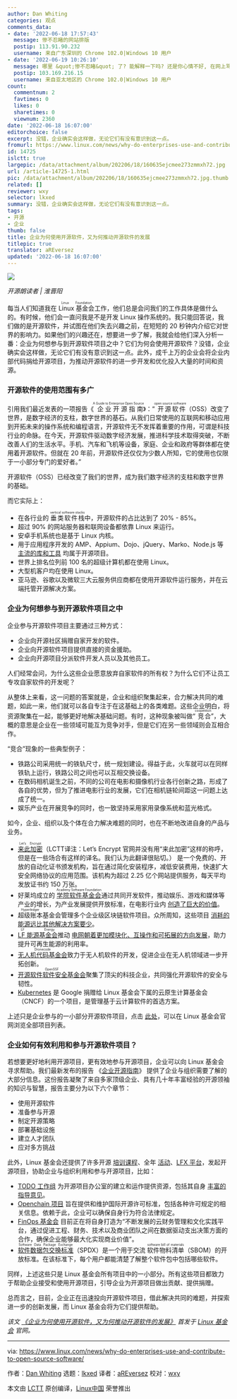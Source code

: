 ```yaml
---
author: Dan Whiting
categories: 观点
comments_data:
- date: '2022-06-18 17:57:43'
  message: 惨不忍睹的网站排版
  postip: 113.91.90.232
  username: 来自广东深圳的 Chrome 102.0|Windows 10 用户
- date: '2022-06-19 10:26:10'
  message: 哪里 &quot;惨不忍睹&quot; 了? 能解释一下吗? 还是你心情不好, 在网上骂人?
  postip: 103.169.216.15
  username: 来自亚太地区的 Chrome 102.0|Windows 10 用户
count:
  commentnum: 2
  favtimes: 0
  likes: 0
  sharetimes: 0
  viewnum: 2360
date: '2022-06-18 16:07:00'
editorchoice: false
excerpt: 没错，企业确实会这样做，无论它们有没有意识到这一点。
fromurl: https://www.linux.com/news/why-do-enterprises-use-and-contribute-to-open-source-software/
id: 14725
islctt: true
largepic: /data/attachment/album/202206/18/160635ejcmee273zmmxh72.jpg
url: /article-14725-1.html
pic: /data/attachment/album/202206/18/160635ejcmee273zmmxh72.jpg.thumb.jpg
related: []
reviewer: wxy
selector: lkxed
summary: 没错，企业确实会这样做，无论它们有没有意识到这一点。
tags:
- 开源
- 企业
thumb: false
title: 企业为何使用开源软件，又为何推动开源软件的发展
titlepic: true
translator: aREversez
updated: '2022-06-18 16:07:00'
---
```


![](/data/attachment/album/202206/18/160635ejcmee273zmmxh72.jpg)



*开源朗读者 | 淮晋阳*


每当人们知道我在 <ruby> Linux 基金会 <rt>  Linux Foundation </rt></ruby> 工作，他们总是会问我们的工作具体是做什么的。有时候，他们会一直问我是不是开发 Linux 操作系统的。我只能回答说，我们做的是开源软件，并试图在他们失去兴趣之前，在短短的 20 秒钟内介绍它对世界的影响力。如果他们的兴趣还在，想要进一步了解，我就会给他们深入分析一番：企业为何想参与到开源软件项目之中？它们为何会使用开源软件？没错，企业确实会这样做，无论它们有没有意识到这一点。此外，成千上万的企业会将企业内部代码捐给开源项目，为推动开源软件的进一步开发和优化投入大量的时间和资源。


### 开源软件的使用范围有多广


引用我们最近发表的一项报告《<ruby> 企业开源指南 <rt>  A Guide to Enterprise Open Source </rt></ruby>》：“<ruby> 开源软件 <rt>  open source software </rt></ruby>（OSS）改变了世界，是数字经济的支柱，数字世界的基石。从我们日常使用的互联网和移动应用到开拓未来的操作系统和编程语言，开源软件无不发挥着重要的作用，可谓是科技行业的命脉。在今天，开源软件驱动数字经济发展，推进科学技术取得突破，不断改善人们的生活水平。手机、汽车和飞机等设备，家庭、企业和政府等群体都在使用着开源软件。但就在 20 年前，开源软件还仅仅为少数人所知，它的使用也仅限于一小部分专门的爱好者。”


开源软件（OSS）已经改变了我们的世界，成为我们数字经济的支柱和数字世界的基础。


而它实际上：


* 在各行业的 <ruby> 垂类软件栈 <rt>  vertical software stacks </rt></ruby> 中，开源软件的占比达到了 20% - 85%。
* 超过 90% 的网站服务器和联网设备都依靠 Linux 来运行。
* 安卓手机系统也是基于 Linux 内核。
* 用于应用程序开发的 AMP、Appium、Dojo、jQuery、Marko、Node.js 等 [主流的库和工具](https://openjsf.org/projects/) 均属于开源项目。
* 世界上排名位列前 100 名的超级计算机都在使用 Linux。
* 大型机客户均在使用 Linux。
* 亚马逊、谷歌以及微软三大云服务供应商都在使用开源软件运行服务，并在云端托管开源解决方案。


### 企业为何想参与到开源软件项目之中


企业参与开源软件项目主要通过三种方式：


* 企业向开源社区捐赠自家开发的软件。
* 企业向开源软件项目提供直接的资金援助。
* 企业向开源项目分派软件开发人员以及其他员工。


人们经常会问，为什么这些企业愿意放弃自家软件的所有权？为什么它们不让员工专攻自家软件的开发呢？


从整体上来看，这一问题的答案就是，企业和组织聚集起来，合力解决共同的难题，如此一来，他们就可以各自专注于在这基础上的各类难题。这些企业明白，将资源聚集在一起，能够更好地解决基础问题。有时，这种现象被叫做“<ruby> 竞合 <rt>  coopetition </rt></ruby>”，大概的意思是企业在一些领域可能互为竞争对手，但是它们在另一些领域则会互相合作。


“竞合”现象的一些典型例子：


* 铁路公司采用统一的铁轨尺寸，统一规划建设。得益于此，火车就可以在同样铁轨上运行，铁路公司之间也可以互相交换设备。
* 在数码相机诞生之前，不同的公司在电影和摄像机行业各行创新之路，形成了各自的优势，但为了推进电影行业的发展，它们在相机链轮间距这一问题上达成了统一。
* 娱乐产业在开展竞争的同时，也一致坚持采用家用录像系统和蓝光格式。


如今，企业、组织以及个体在合力解决难题的同时，也在不断地改进自身的产品与业务。


* <ruby> <a href="https://letsencrypt.org/">  来此加密 </a> <rt>  Let’s Encrypt </rt></ruby>（LCTT译注：Let’s Encrypt 官网并没有用“来此加密”这样的称呼，但是在一些场合有这样的译名。我们认为此翻译很贴切。） 是一个免费的、开放的自动化证书颁发机构，旨在通过简化安装程序，减低安装费用，快速扩大安全网络协议的应用范围。该机构为超过 2.25 亿个网站提供服务，每天平均发放证书约 150 万张。
* 好莱坞成立的 <ruby> <a href="https://www.aswf.io/">  学院软件基金会 </a> <rt>  Academy Software Foundation </rt></ruby> 通过共同开发软件，推动娱乐、游戏和媒体等产业的增长，为产业发展提供开放标准，在电影行业内 [创造了巨大的价值](https://linuxfoundation.org/tools/open-source-in-entertainment/)。
* <ruby> 超级账本 <rt>  Hyperledger </rt></ruby> 基金会管理多个企业级区块链软件项目。众所周知，这些项目 [消耗的能源远比其他解决方案要少](https://linuxfoundation.org/tools/carbon-footprint-of-nfts/)。
* <ruby> <a href="https://www.lfenergy.org/">  LF 能源基金会 </a> <rt>  LF Energy </rt></ruby> 推动 [电网朝着更加模块化、互操作和可拓展的方向发展](https://linuxfoundation.org/tools/paving-the-way-to-battle-climate-change-how-two-utilities-embraced-open-source-to-speed-modernization-of-the-electric-grid/)，助力提升可再生能源的利用率。
* <ruby> <a href="https://www.dronecode.org/projects/">  无人机代码基金会 </a> <rt>  Dronecode </rt></ruby> 致力于无人机软件的开发，促进企业在无人机领域进一步开拓创新。
* <ruby> <a href="https://openssf.org/">  开源软件软件安全基金会 </a> <rt>  OpenSSF </rt></ruby> 聚集了顶尖的科技企业，共同强化开源软件的安全与韧性。
* [Kubernetes](https://kubernetes.io/) 是 Google 捐赠给 Linux 基金会下属的云原生计算基金会（CNCF）的一个项目，是管理基于云计算软件的首选方案。


上述只是企业参与的一小部分开源软件项目，点击 [此处](https://linuxfoundation.org/projects/)，可以在 Linux 基金会官网浏览全部项目列表。


### 企业如何有效利用和参与开源软件项目？


若想要更好地利用开源项目，更有效地参与开源项目，企业可以向 Linux 基金会寻求帮助。我们最新发布的报告 《[企业开源指南](https://linuxfoundation.org/tools/guide-to-enterprise-open-source/)》 提供了企业与组织需要了解的大部分信息。这份报告凝聚了来自多家顶级企业、具有几十年丰富经验的开源领袖的知识与智慧，报告主要分为以下六个章节：


* 使用开源软件
* 准备参与开源
* 制定开源策略
* 部署基础设施
* 建立人才团队
* 应对多方挑战


此外，Linux 基金会还提供了许多开源 [培训课程](https://training.linuxfoundation.org/)、全年 [活动](https://events.linuxfoundation.org/)、[LFX 平台](https://lfx.linuxfoundation.org/)，发起开源项目，协助企业与组织利用和参与开源项目，比如：


* [TODO 工作组](https://todogroup.org/) 为开源项目办公室的建立和运作提供资源，包括其自身 [丰富的指导意见](https://linuxfoundation.org/resources/open-source-guides/)。
* [Openchain 项目](https://www.openchainproject.org/resources) 旨在提供和维护国际开源许可标准，包括各种许可规定的相关信息。依赖于此，企业可以确保自身行为符合法律规定。
* [FinOps 基金会](https://www.finops.org/introduction/what-is-finops/) 目前正在将自身打造为“不断发展的云财务管理和文化实践平台，通过促进工程、财务、技术以及商业团队之间在数据驱动支出决策方面的合作，确保企业能够最大化实现商业价值”。
* <ruby> <a href="https://spdx.dev/">  软件数据包交换标准 </a> <rt>  Software Data Package Exchange </rt></ruby>（SPDX）是一个用于交流 <ruby> 软件物料清单 <rt>  software bill of materials </rt></ruby>（SBOM）的开放标准。在该标准下，每个用户都能清楚了解整个软件包中包括哪些软件。


同样，上述这些只是 Linux 基金会所有项目中的一小部分。所有这些项目都致力于帮助企业接受和使用开源项目，引导企业为开源项目做出贡献、提供捐赠。


总而言之，目前，企业正在迅速投向开源软件项目，借此解决共同的难题，并探索进一步的创新发展，而 Linux 基金会将为它们提供帮助。


*该文 [《企业为何使用开源软件，又为何推动开源软件的发展》](https://www.linuxfoundation.org/blog/why-do-enterprises-use-and-contribute-to-open-source-software/) 首发于 [Linux 基金会](https://www.linuxfoundation.org/) 官网。*




---


via: <https://www.linux.com/news/why-do-enterprises-use-and-contribute-to-open-source-software/>


作者：[Dan Whiting](https://www.linuxfoundation.org/blog/why-do-enterprises-use-and-contribute-to-open-source-software/) 选题：[lkxed](https://github.com/lkxed) 译者：[aREversez](https://github.com/aREversez) 校对：[wxy](https://github.com/wxy)


本文由 [LCTT](https://github.com/LCTT/TranslateProject) 原创编译，[Linux中国](https://linux.cn/) 荣誉推出